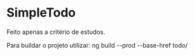 # SimpleTodo
Feito apenas a critério de estudos.

Para buildar o projeto utilizar:
ng build --prod --base-href todo/

